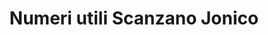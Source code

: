 ---
schema: opendataschema
title: Numeri utili Scanzano Jonico
organization: Openscanzano
notes: Numeri utili Scanzano Jonico
resources:
  - name: Numeri utili Scanzano Jonico
    url: 'https://docs.google.com/spreadsheets/d/1jTKnmOI0SEls2lJ82tWz-pLMIwaM8luJAlYzg3ERwMU/pub?gid=589942620&single=true&output=csv'
    format: csv
category:
  - Sicurezza Pubblica
maintainer: 'Vincenzo Cerbino <ViCe95>'
maintainer_email: vicemail95@gmail.com
license: CC-by-SA
pubdate: 17/12/2015
---